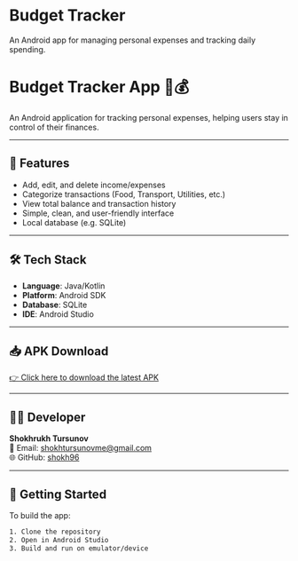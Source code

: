 # Budget Tracker
An Android app for managing personal expenses and tracking daily spending.
# Budget Tracker App 🧾💰

An Android application for tracking personal expenses, helping users stay in control of their finances.

---

## 📱 Features

- Add, edit, and delete income/expenses
- Categorize transactions (Food, Transport, Utilities, etc.)
- View total balance and transaction history
- Simple, clean, and user-friendly interface
- Local database (e.g. SQLite)

---

## 🛠 Tech Stack

- **Language**: Java/Kotlin
- **Platform**: Android SDK
- **Database**: SQLite
- **IDE**: Android Studio

---

## 📥 APK Download

[👉 Click here to download the latest APK](https://drive.google.com/file/d/1umM9nD1Rdyple2h_koxENBv-kGIQn614/view?usp=drive_link)  


---

## 🧑‍💻 Developer

**Shokhrukh Tursunov**  
📧 Email: shokhtursunovme@gmail.com  
🌐 GitHub: [shokh96](https://github.com/shokh96)

---

## 🏁 Getting Started

To build the app:

```bash
1. Clone the repository
2. Open in Android Studio
3. Build and run on emulator/device

